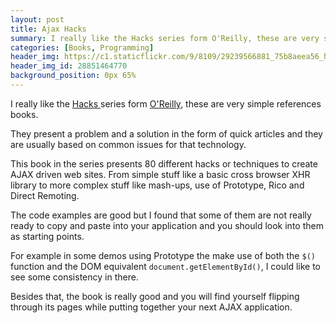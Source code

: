 ```yaml
---
layout: post
title: Ajax Hacks
summary: I really like the Hacks series form O'Reilly, these are very simple references books. They present a problem and a solution in the form of quick articles and they are usually based on common issues for that technology.
categories: [Books, Programming]
header_img: https://c1.staticflickr.com/9/8109/29239566881_75b8aeea56_h.jpg
header_img_id: 28851464770
background_position: 0px 65%
---
```


I really like the <a target="_blank" href="http://www.oreilly.com/catalog/ajaxhks/">Hacks </a>series form <a target="_blank" href="http://www.oreilly.com/">O'Reilly</a>, these are very simple references books.

They present a problem and a solution in the form of quick articles and they are usually based on common issues for that technology.

This book in the series presents 80 different hacks or techniques to create AJAX driven web sites. From simple stuff like a basic cross browser XHR library to more complex stuff like mash-ups, use of Prototype, Rico and Direct Remoting.

The code examples are good but I found that some of them are not really ready to copy and paste into your application and you should look into them as starting points.

For example in some demos using Prototype the make use of both the `$()` function and the DOM equivalent `document.getElementById()`, I could like to see some consistency in there.

Besides that, the book is really good and you will find yourself flipping through its pages while putting together your next AJAX application.
